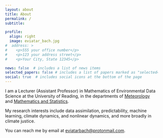 ```yaml
---
layout: about
title: About
permalink: /
subtitle:

profile:
  align: right
  image: eviatar_bach.jpg
#  address: >
#    <p>555 your office number</p>
#    <p>123 your address street</p>
#    <p>Your City, State 12345</p>

news: false  # includes a list of news items
selected_papers: false # includes a list of papers marked as "selected={true}"
social: true  # includes social icons at the bottom of the page
---
```


I am a Lecturer (Assistant Professor) in Mathematics of Environmental Data Science at the University of Reading, in the departments of [Meteorology](https://www.reading.ac.uk/meteorology/) and [Mathematics and Statistics](https://www.reading.ac.uk/maths-and-stats/).

My research interests include data assimilation, predictability, machine learning, climate dynamics, and nonlinear dynamics, and more broadly in climate justice.

You can reach me by email at <a href="mailto:eviatarbach@protonmail.com">eviatarbach@protonmail.com</a>.
